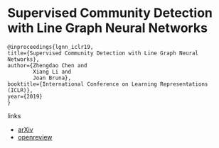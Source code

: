 # Supervised Community Detection with Line Graph Neural Networks

```
@inproceedings{lgnn_iclr19,    
title={Supervised Community Detection with Line Graph Neural Networks},    
author={Zhengdao Chen and
        Xiang Li and
        Joan Bruna},    
booktitle={International Conference on Learning Representations (ICLR)},    
year={2019}
}
```

links
- [arXiv](https://arxiv.org/abs/1705.08415)
- [openreview](https://openreview.net/forum?id=H1g0Z3A9Fm)
